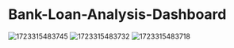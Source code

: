 # Bank-Loan-Analysis-Dashboard

![1723315483745](https://github.com/user-attachments/assets/33924495-6bfb-41fb-a76d-01c77e264137)
![1723315483732](https://github.com/user-attachments/assets/5144df84-8b0a-4794-8653-287e81058cdf)
![1723315483718](https://github.com/user-attachments/assets/52a4d55c-c013-4e28-9b58-29eadfc6618f)
